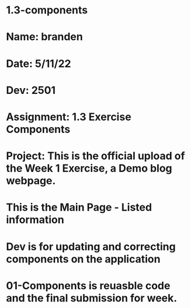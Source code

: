 # 1.3-components

# Name: branden
# Date: 5/11/22
# Dev: 2501
# Assignment: 1.3 Exercise Components

# Project: This is the official upload of the Week 1 Exercise, a Demo blog webpage.

# This is the Main Page - Listed information

# Dev is for updating and correcting components on the application

# 01-Components is reuasble code and the final submission for week.
